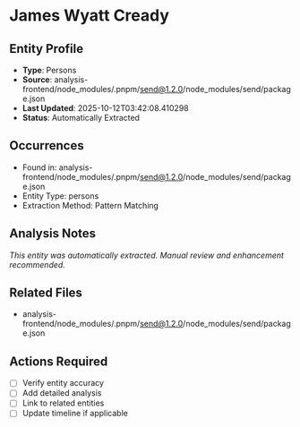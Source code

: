 # James Wyatt Cready

## Entity Profile
- **Type**: Persons
- **Source**: analysis-frontend/node_modules/.pnpm/send@1.2.0/node_modules/send/package.json
- **Last Updated**: 2025-10-12T03:42:08.410298
- **Status**: Automatically Extracted

## Occurrences
- Found in: analysis-frontend/node_modules/.pnpm/send@1.2.0/node_modules/send/package.json
- Entity Type: persons
- Extraction Method: Pattern Matching

## Analysis Notes
*This entity was automatically extracted. Manual review and enhancement recommended.*

## Related Files
- analysis-frontend/node_modules/.pnpm/send@1.2.0/node_modules/send/package.json

## Actions Required
- [ ] Verify entity accuracy
- [ ] Add detailed analysis
- [ ] Link to related entities
- [ ] Update timeline if applicable
